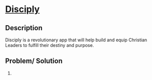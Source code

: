 # [Disciply](https://www.disciply.com)

## Description
Disciply is a revolutionary app that will help build and equip  Christian Leaders to fulfill their destiny and purpose.

## Problem/ Solution
1. 